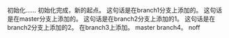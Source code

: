初始化……
初始化完成，新的起点。
这句话是在branch1分支上添加的。
这句话是在master分支上添加的。
这句话是在branch2分支上添加的1。
这句话是在branch2分支上添加的2。
在branch3上添加。
master
branch4。
noff
